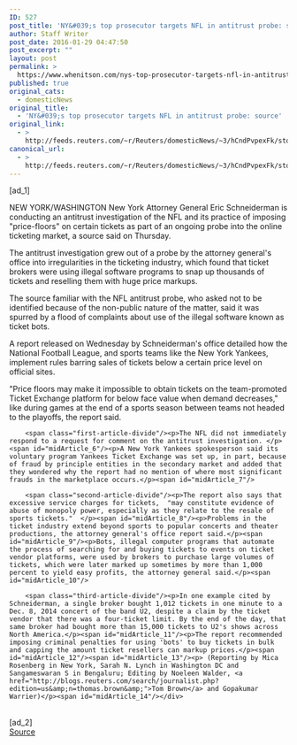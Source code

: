 ```yaml
---
ID: 527
post_title: 'NY&#039;s top prosecutor targets NFL in antitrust probe: source'
author: Staff Writer
post_date: 2016-01-29 04:47:50
post_excerpt: ""
layout: post
permalink: >
  https://www.whenitson.com/nys-top-prosecutor-targets-nfl-in-antitrust-probe-source/
published: true
original_cats:
  - domesticNews
original_title:
  - 'NY&#039;s top prosecutor targets NFL in antitrust probe: source'
original_link:
  - >
    http://feeds.reuters.com/~r/Reuters/domesticNews/~3/hCndPvpexFk/story01.htm
canonical_url:
  - >
    http://feeds.reuters.com/~r/Reuters/domesticNews/~3/hCndPvpexFk/story01.htm
---
```

 [ad_1]
<br><div id="articleText">
<span id="midArticle_start"/>

<span id="midArticle_0"/><span class="focusParagraph" readability="5"><p><span class="articleLocation">NEW YORK/WASHINGTON</span> New York Attorney General Eric Schneiderman is conducting an antitrust investigation of the NFL and its practice of imposing "price-floors" on certain tickets as part of an ongoing probe into the online ticketing market, a source said on Thursday.</p></span><span id="midArticle_1"/><p>The antitrust investigation grew out of a probe by the attorney general's office into irregularities in the ticketing industry, which found that ticket brokers were using illegal software programs to snap up thousands of tickets and reselling them with huge price markups.</p><span id="midArticle_2"/><p>The source familiar with the NFL antitrust probe, who asked not to be identified because of the non-public nature of the matter, said it was spurred by a flood of complaints about use of the illegal software known as ticket bots.</p><span id="midArticle_3"/><p>A report released on Wednesday by Schneiderman's office  detailed how the National Football League, and sports teams like the New York Yankees, implement rules barring sales of tickets below a certain price level on official sites. </p><span id="midArticle_4"/><p>"Price floors may make it impossible to obtain tickets on the team-promoted Ticket Exchange platform for below face value when demand decreases," like during games at the end of a sports season between teams not headed to the playoffs, the report said. </p><span id="midArticle_5"/>
        
        <span class="first-article-divide"/><p>The NFL did not immediately respond to a request for comment on the antitrust investigation. </p><span id="midArticle_6"/><p>A New York Yankees spokesperson said its voluntary program Yankees Ticket Exchange was set up, in part, because of fraud by principle entities in the secondary market and added that they wondered why the report had no mention of where most significant frauds in the marketplace occurs.</p><span id="midArticle_7"/>
        
        <span class="second-article-divide"/><p>The report also says that excessive service charges for tickets,  "may constitute evidence of abuse of monopoly power, especially as they relate to the resale of sports tickets."  </p><span id="midArticle_8"/><p>Problems in the ticket industry extend beyond sports to popular concerts and theater productions, the attorney general's office report said.</p><span id="midArticle_9"/><p>Bots, illegal computer programs that automate the process of searching for and buying tickets to events on ticket vendor platforms, were used by brokers to purchase large volumes of tickets, which were later marked up sometimes by more than 1,000 percent to yield easy profits, the attorney general said.</p><span id="midArticle_10"/>
        
        <span class="third-article-divide"/><p>In one example cited by Schneiderman, a single broker bought 1,012 tickets in one minute to a Dec. 8, 2014 concert of the band U2, despite a claim by the ticket vendor that there was a four-ticket limit. By the end of the day, that same broker had bought more than 15,000 tickets to U2's shows across North America.</p><span id="midArticle_11"/><p>The report recommended imposing criminal penalties for using 'bots' to buy tickets in bulk and capping the amount ticket resellers can markup prices.</p><span id="midArticle_12"/><span id="midArticle_13"/><p> (Reporting by Mica Rosenberg in New York, Sarah N. Lynch in Washington DC and Sangameswaran S in Bengaluru; Editing by Noeleen Walder, <a href="http://blogs.reuters.com/search/journalist.php?edition=us&amp;n=thomas.brown&amp;">Tom Brown</a> and Gopakumar Warrier)</p><span id="midArticle_14"/></div>
<br>[ad_2]
<br><a href="http://feeds.reuters.com/~r/Reuters/domesticNews/~3/hCndPvpexFk/story01.htm">Source </a>